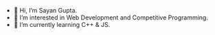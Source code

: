 - 👋 Hi, I’m Sayan Gupta.
- 👀 I’m interested in Web Development and Competitive Programming.
- 🌱 I’m currently learning C++ & JS.

<!---
Sayan-001/Sayan-001 is a ✨ special ✨ repository because its `README.md` (this file) appears on your GitHub profile.
You can click the Preview link to take a look at your changes.
--->
